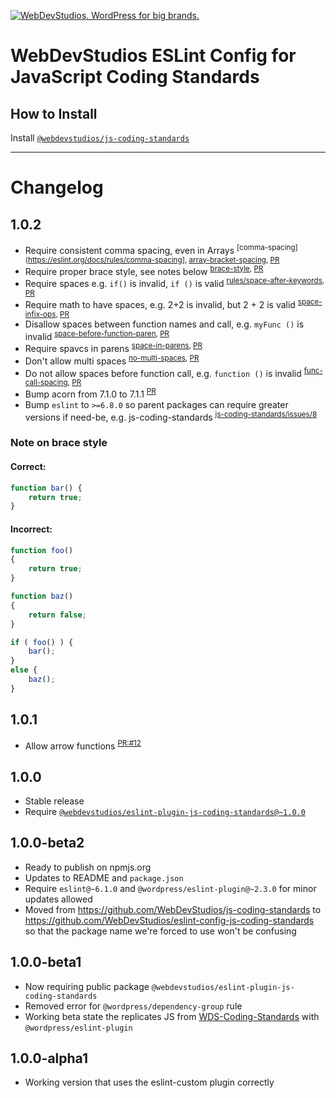 <a href="https://webdevstudios.com/contact/"><img src="https://webdevstudios.com/wp-content/uploads/2018/04/wds-github-banner.png" alt="WebDevStudios. WordPress for big brands."></a>

# WebDevStudios ESLint Config for JavaScript Coding Standards

## How to Install

Install [`@webdevstudios/js-coding-standards`](https://github.com/WebDevStudios/js-coding-standards)

__________

# Changelog

## 1.0.2

- Require consistent comma spacing, even in Arrays <sup>[comma-spacing](https://eslint.org/docs/rules/comma-spacing], [array-bracket-spacing](https://eslint.org/docs/rules/array-bracket-spacing), [PR](https://github.com/WebDevStudios/eslint-config-js-coding-standards/pull/20)</sup>
- Require proper brace style, see notes below <sup>[brace-style](https://eslint.org/docs/rules/brace-style), [PR](https://github.com/WebDevStudios/eslint-config-js-coding-standards/pull/20)</sup>
- Require spaces e.g. `if()` is invalid, `if ()` is valid <sup>[rules/space-after-keywords](https://eslint.org/docs/rules/space-after-keywords), [PR](https://github.com/WebDevStudios/eslint-config-js-coding-standards/pull/20)</sup>
- Require math to have spaces, e.g. 2+2 is invalid, but 2 + 2 is valid <sup>[space-infix-ops](https://eslint.org/docs/rules/space-infix-ops), [PR](https://github.com/WebDevStudios/eslint-config-js-coding-standards/pull/20)</sup>
- Disallow spaces between function names and call, e.g. `myFunc ()` is invalid <sup>[space-before-function-paren](https://eslint.org/docs/rules/space-before-function-paren), [PR](https://github.com/WebDevStudios/eslint-config-js-coding-standards/pull/20)</sup>
- Require spavcs in parens <sup>[space-in-parens](https://eslint.org/docs/rules/space-in-parens), [PR](https://github.com/WebDevStudios/eslint-config-js-coding-standards/pull/20)</sup>
- Don't allow multi spaces <sup>[no-multi-spaces](https://eslint.org/docs/rules/no-multi-spaces), [PR](https://github.com/WebDevStudios/eslint-config-js-coding-standards/pull/20)</sup>
- Do not allow spaces before function call, e.g. `function ()` is invalid <sup>[func-call-spacing](https://eslint.org/docs/rules/func-call-spacing), [PR](https://github.com/WebDevStudios/eslint-config-js-coding-standards/pull/20)</sup>
- Bump acorn from 7.1.0 to 7.1.1 <sup>[PR](https://github.com/WebDevStudios/eslint-config-js-coding-standards/pull/14)</sup>
- Bump `eslint` to `>=6.8.0` so parent packages can require greater versions if need-be, e.g. js-coding-standards <sup>[js-coding-standards/issues/8](https://github.com/WebDevStudios/js-coding-standards/issues/8)</sup>

### Note on brace style

#### Correct:

```js
function bar() {
    return true;
}
```

#### Incorrect:

```js
function foo()
{
    return true;
}

function baz()
{
    return false;
}

if ( foo() ) {
    bar();
}
else {
    baz();
}
```

## 1.0.1

- Allow arrow functions <sup>[PR:#12](https://github.com/WebDevStudios/eslint-config-js-coding-standards/pull/12)</sup>

## 1.0.0

- Stable release
- Require [`@webdevstudios/eslint-plugin-js-coding-standards@~1.0.0` ](https://github.com/WebDevStudios/eslint-plugin-js-coding-standards/tree/1.0.0)

## 1.0.0-beta2

- Ready to publish on npmjs.org
- Updates to README and `package.json`
- Require `eslint@~6.1.0` and `@wordpress/eslint-plugin@~2.3.0` for minor updates allowed
- Moved from https://github.com/WebDevStudios/js-coding-standards to https://github.com/WebDevStudios/eslint-config-js-coding-standards so that the package name we're forced to use won't be confusing

## 1.0.0-beta1

- Now requiring public package `@webdevstudios/eslint-plugin-js-coding-standards`
- Removed error for `@wordpress/dependency-group` rule
- Working beta state the replicates JS from [WDS-Coding-Standards](https://github.com/WebDevStudios/WDS-Coding-Standards) with `@wordpress/eslint-plugin`

## 1.0.0-alpha1

- Working version that uses the eslint-custom plugin correctly
